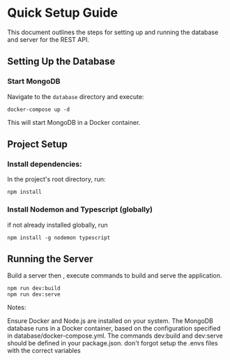 # Quick Setup Guide
This document outlines the steps for setting up and running the database and server for the REST API.
## Setting Up the Database
### Start MongoDB
Navigate to the `database` directory and execute:
```
docker-compose up -d

```
This will start MongoDB in a Docker container.
## Project Setup
### Install dependencies:
In the project's root directory, run:
```
npm install
```
### Install Nodemon and Typescript (globally)
if not already installed globally, run
```
npm install -g nodemon typescript
```
## Running the Server
Build a server then , execute commands to build and serve the application.
```
npm run dev:build
npm run dev:serve
```
Notes:

Ensure Docker and Node.js are installed on your system.
The MongoDB database runs in a Docker container, based on the configuration specified in database/docker-compose.yml.
The commands dev:build and dev:serve should be defined in your package.json.
don't forgot setup the .envs files with the correct variables

